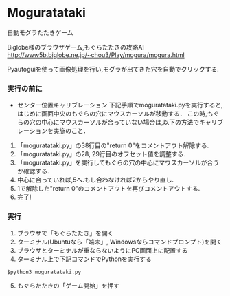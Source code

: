 # Moguratataki
自動モグラたたきゲーム

Biglobe様のブラウザゲーム,もぐらたたきの攻略AI
http://www5b.biglobe.ne.jp/~chou3/Play/mogura/mogura.html

Pyautoguiを使って画像処理を行い,モグラが出てきた穴を自動でクリックする.

### 実行の前に
- センター位置キャリブレーション
下記手順でmoguratataki.pyを実行すると,はじめに画面中央のもぐらの穴にマウスカーソルが移動する．
この時,もぐらの穴の中心にマウスカーソルが合っていない場合は,以下の方法でキャリブレーションを実施のこと．

1. 「moguratataki.py」の38行目の"return 0"をコメントアウト解除する.
2. 「moguratataki.py」の28, 29行目のオフセット値を調整する．
3. 「moguratataki.py」を実行してもぐらの穴の中心にマウスカーソルが合うか確認する.
4. 中心に合っていれば,5へ.もし合わなければ2からやり直し.
5. 1で解除した"return 0"のコメントアウトを再びコメントアウトする.
6. 完了!

### 実行
1. ブラウザで「もぐらたたき」を開く
2. ターミナル(Ubuntuなら「端末」, Windowsならコマンドプロンプト)を開く
3. ブラウザとターミナルが重ならないようにPC画面上に配置する
4. ターミナル上で下記コマンドでPythonを実行する

```
$python3 moguratataki.py
```

5. もぐらたたきの「ゲーム開始」を押す
